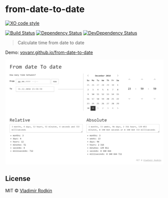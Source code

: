 # from-date-to-date

[![XO code style][codestyle-image]][codestyle-url]

[![Build Status][travis-image]][travis-url]
[![Dependency Status][depstat-image]][depstat-url]
[![DevDependency Status][depstat-dev-image]][depstat-dev-url]

> Calculate time from date to date

Demo: [vovanr.github.io/from-date-to-date][demo]

![](preview.png)

## License
MIT © [Vladimir Rodkin](https://github.com/VovanR)

[demo]: https://vovanr.github.io/from-date-to-date

[codestyle-url]: https://github.com/xojs/xo
[codestyle-image]: https://img.shields.io/badge/code_style-XO-5ed9c7.svg?style=flat-square

[travis-url]: https://travis-ci.org/VovanR/from-date-to-date
[travis-image]: https://img.shields.io/travis/VovanR/from-date-to-date.svg?style=flat-square

[depstat-url]: https://david-dm.org/VovanR/from-date-to-date
[depstat-image]: https://david-dm.org/VovanR/from-date-to-date.svg?style=flat-square

[depstat-dev-url]: https://david-dm.org/VovanR/from-date-to-date
[depstat-dev-image]: https://david-dm.org/VovanR/from-date-to-date/dev-status.svg?style=flat-square
